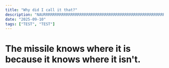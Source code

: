 ```yaml
---
title: "Why did I call it that?"
description: "NAURRRRRRRRRRRRRRRRRRRRRRRRRRRRRRRRRRRRRRRRRRRRRRRRRRRRRRRRRRRRRRRRRRR"
date: "2025-09-10"
tags: ["TEST", "TEST"]
---
```

# The missile knows where it is because it knows where it isn't. 